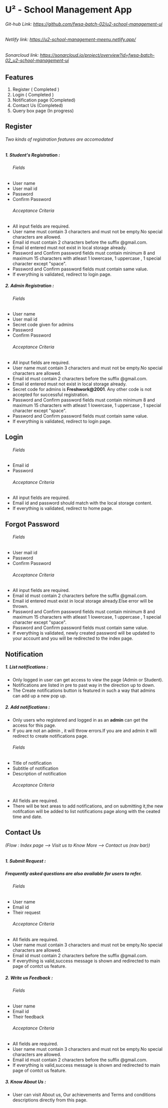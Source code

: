 # U&sup2; - School Management App

###### Git-hub Link: https://github.com/fwsa-batch-02/u2-school-management-ui

###### Netlify link: https://u2-school-management-meenu.netlify.app/

###### Sonarcloud link: https://sonarcloud.io/project/overview?id=fwsa-batch-02_u2-school-management-ui
## Features

1. Register ( Completed )
2. Login    ( Completed )
3. Notification page    (Completed)
4. Contact Us (Completed)
5. Query box page    (In progress)

## Register

###### Two kinds of registration features are accomodated

##### 1. Student's Registration :
  
###### &nbsp;&nbsp;&nbsp;&nbsp;&nbsp;&nbsp;Fields

* User name
* User mail id
* Password
* Confirm Password
  
###### &nbsp;&nbsp;&nbsp;&nbsp;&nbsp;&nbsp;Acceptance Criteria
* All input fields are required.
* User name must contain 3 characters and must not be empty.No special characters are allowed.
* Email id must contain 2 characters before the suffix @gmail.com.
* Email id entered must not exist in local storage already.
* Password and Confirm password fields must contain minimum 8 and maximum 15 characters with atleast 1 lowercase, 1 uppercase , 1 special character except "space".
* Password and Confirm password fields must contain same value.
* If everything is validated, redirect to login page.
  
##### 2. Admin Registration :

###### &nbsp;&nbsp;&nbsp;&nbsp;&nbsp;&nbsp;Fields

* User name
* User mail id
* Secret code given for admins
* Password
* Confirm Password
###### &nbsp;&nbsp;&nbsp;&nbsp;&nbsp;&nbsp;Acceptance Criteria
* All input fields are required.
* User name must contain 3 characters and must not be empty.No special characters are allowed.
* Email id must contain 2 characters before the suffix @gmail.com.
* Email id entered must not exist in local storage already.
* Secret code for admins is <strong>Freshwork@2001</strong>. Any other code is not accepted for successful registration.
* Password and Confirm password fields must contain minimum 8 and maximum 15 characters with atleast 1 lowercase, 1 uppercase , 1 special character except "space".
* Password and Confirm password fields must contain same value.
* If everything is validated, redirect to login page.
## Login

###### &nbsp;&nbsp;&nbsp;&nbsp;&nbsp;&nbsp;Fields

* Email id
* Password

###### &nbsp;&nbsp;&nbsp;&nbsp;&nbsp;&nbsp;Acceptance Criteria 
* All input fields are required.
* Email id and password should match with the local storage content.
* If everything is validated, redirect to home page.
  
## Forgot Password

###### &nbsp;&nbsp;&nbsp;&nbsp;&nbsp;&nbsp;Fields


* User mail id
* Password
* Confirm Password
  
###### &nbsp;&nbsp;&nbsp;&nbsp;&nbsp;&nbsp;Acceptance Criteria
* All input fields are required.
* Email id must contain 2 characters before the suffix @gmail.com.
* Email id entered must exist in local storage already.Else error will be thrown.
* Password and Confirm password fields must contain minimum 8 and maximum 15 characters with atleast 1 lowercase, 1 uppercase , 1 special character except "space".
* Password and Confirm password fields must contain same value.
* If everything is validated, newly created password will be updated to your account and you will be redirected to the index page.

## Notification 

##### 1. List notifications :


* Only logged in user can get access to view the page (Admin or Student).
* Notifications are listed in pre to past way in the direction up to down.
* The Create notifications button is featured in such a way that admins can add up a new pop up.
  
##### 2. Add notifications :
* Only users who registered and logged in as an <strong>admin</strong> can get the access for this page.
* If you are not an admin , it will throw errors.If you are and admin it will redirect to create notifications page.

###### &nbsp;&nbsp;&nbsp;&nbsp;&nbsp;&nbsp;Fields

* Title of notification
* Subtitle of notification
* Description of notification

###### &nbsp;&nbsp;&nbsp;&nbsp;&nbsp;&nbsp;Acceptance Criteria 

* All fields are required.
* There will be text areas to add notifications, and on submitting it,the new notifcation will be added to list notifications page along with the ceated time and date. 

## Contact Us 

###### (Flow : Index page --> Visit us to Know More --> Contact us (nav bar))
##### 1. Submit Request :

##### Frequently asked questions are also available for users to refer.
###### &nbsp;&nbsp;&nbsp;&nbsp;&nbsp;&nbsp;Fields

* User name
* Email id
* Their request

###### &nbsp;&nbsp;&nbsp;&nbsp;&nbsp;&nbsp;Acceptance Criteria 

* All fields are required.
* User name must contain 3 characters and must not be empty.No special characters are allowed.
* Email id must contain 2 characters before the suffix @gmail.com.
* If everything is valid,success message is shown and redirected to main page of contct us feature.

##### 2. Write us Feedback :


###### &nbsp;&nbsp;&nbsp;&nbsp;&nbsp;&nbsp;Fields

* User name
* Email id
* Their feedback

###### &nbsp;&nbsp;&nbsp;&nbsp;&nbsp;&nbsp;Acceptance Criteria 

* All fields are required.
* User name must contain 3 characters and must not be empty.No special characters are allowed.
* Email id must contain 2 characters before the suffix @gmail.com.
* If everything is valid,success message is shown and redirected to main page of contct us feature.

##### 3. Know About Us :

* User can visit About us, Our achievements and Terms and conditions descriptions directly from this page.